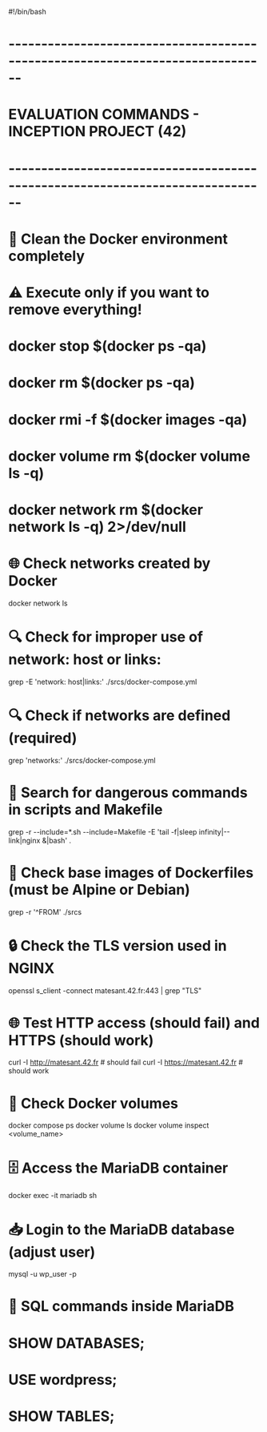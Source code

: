 #!/bin/bash

# ------------------------------------------------------------------------------
# EVALUATION COMMANDS - INCEPTION PROJECT (42)
# ------------------------------------------------------------------------------

# 🧹 Clean the Docker environment completely
# ⚠️ Execute only if you want to remove everything!
# docker stop $(docker ps -qa)
# docker rm $(docker ps -qa)
# docker rmi -f $(docker images -qa)
# docker volume rm $(docker volume ls -q)
# docker network rm $(docker network ls -q) 2>/dev/null

# 🌐 Check networks created by Docker
docker network ls

# 🔍 Check for improper use of network: host or links:
grep -E 'network: host|links:' ./srcs/docker-compose.yml

# 🔍 Check if networks are defined (required)
grep 'networks:' ./srcs/docker-compose.yml

# 🚨 Search for dangerous commands in scripts and Makefile
grep -r --include=\*.sh --include=Makefile -E 'tail -f|sleep infinity|--link|nginx \&|bash' .

# 🐧 Check base images of Dockerfiles (must be Alpine or Debian)
grep -r '^FROM' ./srcs

# 🔒 Check the TLS version used in NGINX
openssl s_client -connect matesant.42.fr:443 | grep "TLS"

# 🌐 Test HTTP access (should fail) and HTTPS (should work)
curl -I http://matesant.42.fr     # should fail
curl -I https://matesant.42.fr    # should work

# 💾 Check Docker volumes
docker compose ps
docker volume ls
docker volume inspect <volume_name>

# 🗄️ Access the MariaDB container
docker exec -it mariadb sh

# 📥 Login to the MariaDB database (adjust user)
mysql -u wp_user -p

# 🧠 SQL commands inside MariaDB
# SHOW DATABASES;
# USE wordpress;
# SHOW TABLES;

